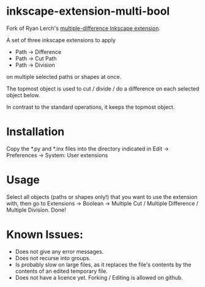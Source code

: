 inkscape-extension-multi-bool
======================================

Fork of Ryan Lerch's [multiple-difference Inkscape extension](https://github.com/ryanlerch/inkscape-extension-multiple-difference).

A set of three inkscape extensions to apply

-    Path -> Difference
-    Path -> Cut Path
-    Path -> Division

on multiple selected paths or shapes at once.

The topmost object is used to cut / divide / do a difference on each selected object below.

In contrast to the standard operations, it keeps the topmost object.

Installation
============

Copy the *.py and *.inx files into the directory indicated in Edit -> Preferences -> System: User extensions 

Usage
=====

Select all objects (paths or shapes only!) that you want to use the extension with, then go to Extensions -> Boolean -> Multiple Cut / Multiple Difference / Multiple Division. Done!

Known Issues:
=============

-   Does not give any error messages.
-   Does not recurse into groups.
-   Is probably slow on large files, as it replaces the file's contents by the contents of an edited temporary file.
-   Does not have a licence yet. Forking / Editing is allowed on github.
